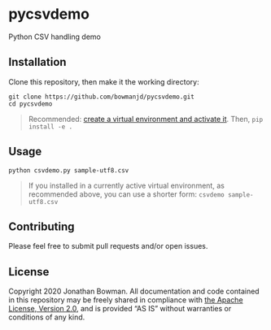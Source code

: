 # pycsvdemo

Python CSV handling demo

## Installation

Clone this repository, then make it the working directory:

```console
git clone https://github.com/bowmanjd/pycsvdemo.git
cd pycsvdemo
```

> Recommended: [create a virtual environment and activate it](https://dev.to/bowmanjd/python-tools-for-managing-virtual-environments-3bko). Then, `pip install -e .`

## Usage

```console
python csvdemo.py sample-utf8.csv
```

> If you installed in a currently active virtual environment, as recommended above, you can use a shorter form: `csvdemo sample-utf8.csv`

## Contributing

Please feel free to submit pull requests and/or open issues.

## License

Copyright 2020 Jonathan Bowman. All documentation and code contained in this repository may be freely shared in compliance with [the Apache License, Version 2.0][apache 2.0], and is provided “AS IS” without warranties or conditions of any kind.

[apache 2.0]: http://www.apache.org/licenses/LICENSE-2.0
